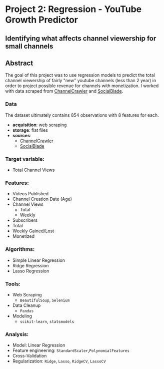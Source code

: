 # Project 2: Regression - YouTube Growth Predictor
## Identifying what affects channel viewership for small channels
## Abstract
The goal of this project was to use regression models to predict the total channel viewership of fairly "new" youtube channels (less than 2 year) in order to project possible revenue for channels with monetization. I worked with data scraped from [ChannelCrawler](https://channelcrawler.com) and [SocialBlade](https://socialblade.com/).
### Data
The dataset ultimately contains 854 observations with 8 features for each.
 * **acquisition**: web scraping
 * **storage**: flat files
 * **sources**:
    - [ChannelCrawler](https://channelcrawler.com)
    - [SocialBlade](https://socialblade.com/)
### Target variable:
 - Total Channel Views
### Features:
  - Videos Published
  - Channel Creation Date (Age)
  - Channel Views
    - Total
    - Weekly
  - Subscribers
   - Total
   - Weekly Gained/Lost
 - Monetized
### Algorithms:
 - Simple Linear Regression
 - Ridge Regression
 - Lasso Regression
### Tools:
 - Web Scraping
    - `BeautifulSoup`, `Selenium`
 - Data Cleanup
    - `Pandas`
 - Modeling
    - `scikit-learn`, `statsmodels`
### Analysis:
 * Model: Linear Regression
 * Feature engineering: `StandardScaler`,`PolynomialFeatures`
 * Cross-Validation
 * Regularization: `Ridge`, `Lasso`, `RidgeCV`, `LassoCV`